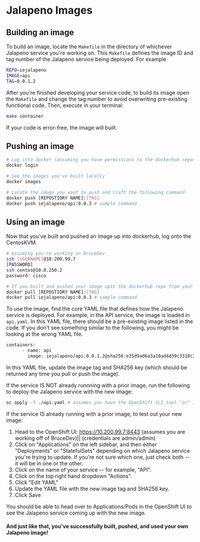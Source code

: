 # Jalapeno Images

## Building an image
To build an image, locate the ```Makefile``` in the directory of whichever Jalapeno service you're working on.
This ```Makefile``` defines the image ID and tag number of the Jalapeno service being deployed. For example
```bash
REPO=iejalapeno
IMAGE=api
TAG=0.0.1.2
```

After you're finished developing your service code, to build its image open the ```Makefile``` and change the tag number to avoid overwriting pre-existing functional code.
Then, execute in your terminal: 
```bash
make container
``` 
If your code is error-free, the image will built.

## Pushing an image
```bash
# Log into docker (assuming you have permissions to the dockerhub repository)
docker login

# See the images you've built locally
docker images

# Locate the image you want to push and craft the following command
docker push [REPOSTIORY NAME]:[TAG]
docker push iejalapeno/api:0.0.3 # sample command
```

## Using an image
Now that you've built and pushed an image up into dockerhub, log onto the CentosKVM.
```bash
# Assuming you're working on BruceDev
ssh [USERNAME]@10.200.99.7
[PASSWORD]
ssh centos@10.0.250.2
password: cisco

# If you built and pushed your image upto the dockerhub repo from your local machine, be sure to pull it into the Jalapeno environment.
docker pull [REPOSTIORY NAME]:[TAG]
docker pull iejalapeno/api:0.0.3 # sample command
```

To use the image, find the core YAML file that defines how the Jalapeno service is deployed.
For example, in the API service, the image is loaded in ```api.yaml```.
In this YAML file, there should be a pre-existing image listed in the code.
If you don't see something similar to the following, you might be looking at the wrong YAML file.
```bash
containers:
      - name: api
        image: iejalapeno/api:0.0.1.2@sha256:e35d9ad6a3a10ad4d39c3310c29b460afbf43ed9efeaf1fd5041881dafb24357
```
In this YAML file, update the image tag and SHA256 key (which should be returned any time you pull or push the image).

If the service IS NOT already runnning with a prior image, run the following to deploy the Jalapeno service with the new image:
```bash
oc apply -f ./api.yaml # assumes you have the OpenShift CLI tool "oc" installed, this is currently installed on the CentosKVM on all Jalapeno servers
```

If the service IS already running with a prior image, to test out your new image:
1. Head to the OpenShift UI: https://10.200.99.7:8443 (assumes you are working off of BruceDev)|| (credentials are admin/admin)
2. Click on "Applications" on the left sidebar, and then either "Deployments" or "StatefulSets" depending on which Jalapeno service you're trying to update.
If you're not sure which one, just check both -- it will be in one or the other.
3. Click on the name of your service -- for example, "API".
4. Click on the top right hand dropdown "Actions".
5. Click "Edit YAML"
6. Update the YAML file with the new image tag and SHA256 key. 
7. Click Save

You should be able to head over to Applications/Pods in the OpenShift UI to see the Jalapeno service coming up with the new image.

#### And just like that, you've successfully built, pushed, and used your own Jalapeno image!
